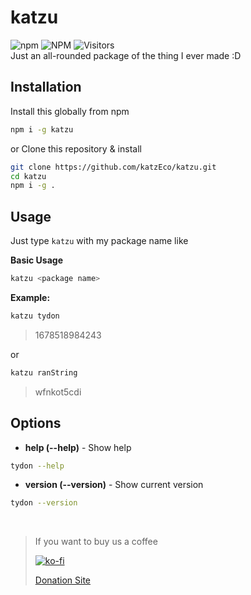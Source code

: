 # katzu
![npm](https://img.shields.io/npm/v/katzu?style=for-the-badge) ![NPM](https://img.shields.io/npm/l/katzu?style=for-the-badge) 
![Visitors](https://api.visitorbadge.io/api/visitors?path=https%3A%2F%2Fgithub.com%2FkatzEco%2Fkatzu&countColor=%23263759)<br />
Just an all-rounded package of the thing I ever made :D

## Installation
Install this globally from npm
```zsh
npm i -g katzu
```
or Clone this repository & install
```zsh
git clone https://github.com/katzEco/katzu.git
cd katzu
npm i -g .
```

## Usage
Just type `katzu` with my package name like 

**Basic Usage**
```zsh
katzu <package name>
```

**Example:**
```zsh
katzu tydon
```
> 1678518984243

or 
```zsh
katzu ranString
```
> wfnkot5cdi

## Options
- **help (--help)** - Show help
```zsh
tydon --help
```
- **version (--version)** - Show current version
```zsh
tydon --version
```
<br />

> If you want to buy us a coffee
>
> [![ko-fi](https://ko-fi.com/img/githubbutton_sm.svg)](https://ko-fi.com/B0B71V63A)
>
> [Donation Site](https://detzz-d.carrd.co/)